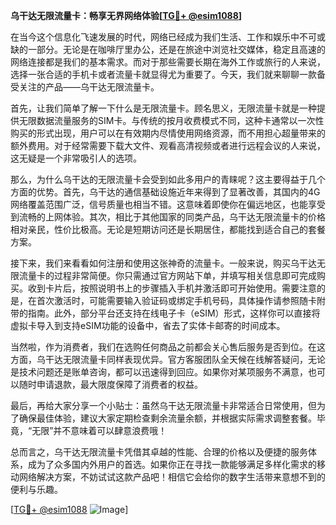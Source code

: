 **乌干达无限流量卡：畅享无界网络体验[[TG💪+ @esim1088](https://t.me/s/esim1088)]**

在当今这个信息化飞速发展的时代，网络已经成为我们生活、工作和娱乐中不可或缺的一部分。无论是在咖啡厅里办公，还是在旅途中浏览社交媒体，稳定且高速的网络连接都是我们的基本需求。而对于那些需要长期在海外工作或旅行的人来说，选择一张合适的手机卡或者流量卡就显得尤为重要了。今天，我们就来聊聊一款备受关注的产品——乌干达无限流量卡。

首先，让我们简单了解一下什么是无限流量卡。顾名思义，无限流量卡就是一种提供无限数据流量服务的SIM卡。与传统的按月收费模式不同，这种卡通常以一次性购买的形式出现，用户可以在有效期内尽情使用网络资源，而不用担心超量带来的额外费用。对于经常需要下载大文件、观看高清视频或者进行远程会议的人来说，这无疑是一个非常吸引人的选项。

那么，为什么乌干达的无限流量卡会受到如此多用户的青睐呢？这主要得益于几个方面的优势。首先，乌干达的通信基础设施近年来得到了显著改善，其国内的4G网络覆盖范围广泛，信号质量也相当不错。这意味着即使你在偏远地区，也能享受到流畅的上网体验。其次，相比于其他国家的同类产品，乌干达无限流量卡的价格相对亲民，性价比极高。无论是短期访问还是长期居住，都能找到适合自己的套餐方案。

接下来，我们来看看如何注册和使用这张神奇的流量卡。一般来说，购买乌干达无限流量卡的过程非常简便。你只需通过官方网站下单，并填写相关信息即可完成购买。收到卡片后，按照说明书上的步骤插入手机并激活即可开始使用。需要注意的是，在首次激活时，可能需要输入验证码或绑定手机号码，具体操作请参照随卡附带的指南。此外，部分平台还支持在线电子卡（eSIM）形式，这样你可以直接将虚拟卡导入到支持eSIM功能的设备中，省去了实体卡邮寄的时间成本。

当然啦，作为消费者，我们在选购任何商品之前都会关心售后服务是否到位。在这方面，乌干达无限流量卡同样表现优异。官方客服团队全天候在线解答疑问，无论是技术问题还是账单咨询，都可以迅速得到回应。如果你对某项服务不满意，也可以随时申请退款，最大限度保障了消费者的权益。

最后，再给大家分享一个小贴士：虽然乌干达无限流量卡非常适合日常使用，但为了确保最佳体验，建议大家定期检查剩余流量余额，并根据实际需求调整套餐。毕竟，“无限”并不意味着可以肆意浪费哦！

总而言之，乌干达无限流量卡凭借其卓越的性能、合理的价格以及便捷的服务体系，成为了众多国内外用户的首选。如果你正在寻找一款能够满足多样化需求的移动网络解决方案，不妨试试这款产品吧！相信它会给你的数字生活带来意想不到的便利与乐趣。

[[TG💪+ @esim1088](https://t.me/s/esim1088) ![Image](https://i.postimg.cc/4NQfJmqS/Snipaste-2025-05-13-00-14-12.png)]